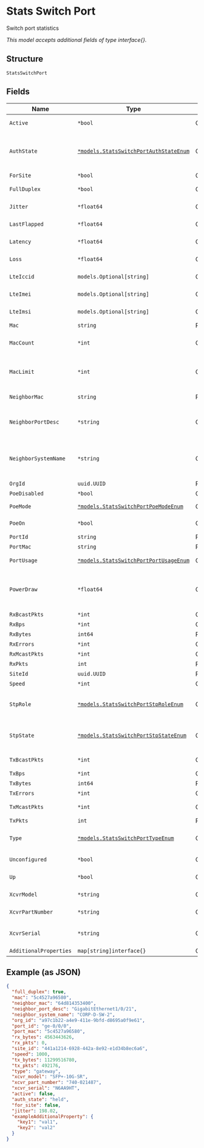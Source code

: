 
# Stats Switch Port

Switch port statistics

*This model accepts additional fields of type interface{}.*

## Structure

`StatsSwitchPort`

## Fields

| Name | Type | Tags | Description |
|  --- | --- | --- | --- |
| `Active` | `*bool` | Optional | Indicates if interface is active/inactive |
| `AuthState` | [`*models.StatsSwitchPortAuthStateEnum`](../../doc/models/stats-switch-port-auth-state-enum.md) | Optional | if `up`==`true` and has Authenticator role. enum: `authenticated`, `authenticating`, `held`, `init` |
| `ForSite` | `*bool` | Optional | - |
| `FullDuplex` | `*bool` | Optional | Indicates full or half duplex |
| `Jitter` | `*float64` | Optional | Last sampled jitter of the interface |
| `LastFlapped` | `*float64` | Optional | Indicates when the port was last flapped |
| `Latency` | `*float64` | Optional | Last sampled latency of the interface |
| `Loss` | `*float64` | Optional | Last sampled loss of the interface |
| `LteIccid` | `models.Optional[string]` | Optional | LTE ICCID value, Check for null/empty |
| `LteImei` | `models.Optional[string]` | Optional | LTE IMEI value, Check for null/empty |
| `LteImsi` | `models.Optional[string]` | Optional | LTE IMSI value, Check for null/empty |
| `Mac` | `string` | Required | - |
| `MacCount` | `*int` | Optional | Number of mac addresses in the forwarding table |
| `MacLimit` | `*int` | Optional | Limit on number of dynamically learned macs<br>**Constraints**: `>= 0` |
| `NeighborMac` | `string` | Required | chassis identifier of the chassis type listed |
| `NeighborPortDesc` | `*string` | Optional | Description supplied by the system on the interface E.g. “GigabitEthernet2/0/39” |
| `NeighborSystemName` | `*string` | Optional | Name supplied by the system on the interface E.g. neighbor system name E.g. “Kumar-Acc-SW.mist.local” |
| `OrgId` | `uuid.UUID` | Required | - |
| `PoeDisabled` | `*bool` | Optional | Is the POE disabled |
| `PoeMode` | [`*models.StatsSwitchPortPoeModeEnum`](../../doc/models/stats-switch-port-poe-mode-enum.md) | Optional | enum: `802.3af`, `802.3at`, `802.3bt` |
| `PoeOn` | `*bool` | Optional | Is the device attached to POE |
| `PortId` | `string` | Required | - |
| `PortMac` | `string` | Required | Interface MAC address |
| `PortUsage` | [`*models.StatsSwitchPortPortUsageEnum`](../../doc/models/stats-switch-port-port-usage-enum.md) | Optional | gateway port usage. enum: `lan` |
| `PowerDraw` | `*float64` | Optional | Amount of power being used by the interface at the time the command is executed. Unit in watts. |
| `RxBcastPkts` | `*int` | Optional | Broadcast input packets |
| `RxBps` | `*int` | Optional | Input rate |
| `RxBytes` | `int64` | Required | Rx bytes |
| `RxErrors` | `*int` | Optional | Input errors |
| `RxMcastPkts` | `*int` | Optional | Multicast input packets |
| `RxPkts` | `int` | Required | Rx packets |
| `SiteId` | `uuid.UUID` | Required | - |
| `Speed` | `*int` | Optional | Port speed |
| `StpRole` | [`*models.StatsSwitchPortStpRoleEnum`](../../doc/models/stats-switch-port-stp-role-enum.md) | Optional | if `up`==`true`. enum: `alternate`, `backup`, `designated`, `root`, `root-prevented` |
| `StpState` | [`*models.StatsSwitchPortStpStateEnum`](../../doc/models/stats-switch-port-stp-state-enum.md) | Optional | if `up`==`true`. enum: `blocking`, `disabled`, `forwarding`, `learning`, `listening` |
| `TxBcastPkts` | `*int` | Optional | Broadcast output packets |
| `TxBps` | `*int` | Optional | Output rate |
| `TxBytes` | `int64` | Required | Tx bytes |
| `TxErrors` | `*int` | Optional | Output errors |
| `TxMcastPkts` | `*int` | Optional | Multicast output packets |
| `TxPkts` | `int` | Required | Tx packets |
| `Type` | [`*models.StatsSwitchPortTypeEnum`](../../doc/models/stats-switch-port-type-enum.md) | Optional | device type. enum: `ap`, `ble`, `gateway`, `mxedge`, `nac`, `switch` |
| `Unconfigured` | `*bool` | Optional | Indicates if interface is unconfigured |
| `Up` | `*bool` | Optional | Indicates if interface is up |
| `XcvrModel` | `*string` | Optional | Optic Slot ModelName, Check for null/empty |
| `XcvrPartNumber` | `*string` | Optional | Optic Slot Partnumber, Check for null/empty |
| `XcvrSerial` | `*string` | Optional | Optic Slot SerialNumber, Check for null/empty |
| `AdditionalProperties` | `map[string]interface{}` | Optional | - |

## Example (as JSON)

```json
{
  "full_duplex": true,
  "mac": "5c4527a96580",
  "neighbor_mac": "64d814353400",
  "neighbor_port_desc": "GigabitEthernet1/0/21",
  "neighbor_system_name": "CORP-D-SW-2",
  "org_id": "a97c1b22-a4e9-411e-9bfd-d8695a0f9e61",
  "port_id": "ge-0/0/0",
  "port_mac": "5c4527a96580",
  "rx_bytes": 4563443626,
  "rx_pkts": 0,
  "site_id": "441a1214-6928-442a-8e92-e1d34b8ec6a6",
  "speed": 1000,
  "tx_bytes": 11299516780,
  "tx_pkts": 492176,
  "type": "gateway",
  "xcvr_model": "SFP+-10G-SR",
  "xcvr_part_number": "740-021487",
  "xcvr_serial": "N6AA9HT",
  "active": false,
  "auth_state": "held",
  "for_site": false,
  "jitter": 198.02,
  "exampleAdditionalProperty": {
    "key1": "val1",
    "key2": "val2"
  }
}
```

